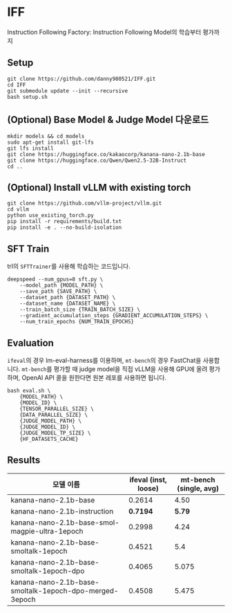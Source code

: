 # IFF
Instruction Following Factory: Instruction Following Model의 학습부터 평가까지

## Setup
```
git clone https://github.com/danny980521/IFF.git
cd IFF
git submodule update --init --recursive
bash setup.sh
```

## (Optional) Base Model & Judge Model 다운로드
```
mkdir models && cd models
sudo apt-get install git-lfs
git lfs install
git clone https://huggingface.co/kakaocorp/kanana-nano-2.1b-base
git clone https://huggingface.co/Qwen/Qwen2.5-32B-Instruct
cd ..
```

## (Optional) Install vLLM with existing torch
```
git clone https://github.com/vllm-project/vllm.git
cd vllm
python use_existing_torch.py
pip install -r requirements/build.txt
pip install -e . --no-build-isolation
```

## SFT Train
trl의 `SFTTrainer`를 사용해 학습하는 코드입니다.
```
deepspeed --num_gpus=8 sft.py \
    --model_path {MODEL_PATH} \
    --save_path {SAVE_PATH} \
    --dataset_path {DATASET_PATH} \
    --dataset_name {DATASET_NAME} \
    --train_batch_size {TRAIN_BATCH_SIZE} \
    --gradient_accumulation_steps {GRADIENT_ACCUMULATION_STEPS} \
    --num_train_epochs {NUM_TRAIN_EPOCHS}
```

## Evaluation
`ifeval`의 경우 lm-eval-harness를 이용하며, `mt-bench`의 경우 FastChat을 사용합니다.
`mt-bench`를 평가할 때 judge model을 직접 vLLM을 사용해 GPU에 올려 평가하며, OpenAI API 콜을 원한다면 원본 레포를 사용하면 됩니다.
```
bash eval.sh \
    {MODEL_PATH} \
    {MODEL_ID} \
    {TENSOR_PARALLEL_SIZE} \
    {DATA_PARALLEL_SIZE} \
    {JUDGE_MODEL_PATH} \
    {JUDGE_MODEL_ID} \
    {JUDGE_MODEL_TP_SIZE} \
    {HF_DATASETS_CACHE}
```

## Results
| 모델 이름                                                 | ifeval (inst, loose) | mt-bench (single, avg)  |
|---------------------------------------------------------|----------------------|-------------------------|
| kanana-nano-2.1b-base                                   | 0.2614               | 4.50                    |
| kanana-nano-2.1b-instruction                            | **0.7194**           | **5.79**                |
| kanana-nano-2.1b-base-smol-magpie-ultra-1epoch          | 0.2998               | 4.24                    |
| kanana-nano-2.1b-base-smoltalk-1epoch                   | 0.4521               | 5.4                     |
| kanana-nano-2.1b-base-smoltalk-1epoch-dpo               | 0.4065               | 5.075                   |
| kanana-nano-2.1b-base-smoltalk-1epoch-dpo-merged-3epoch | 0.4508               | 5.475                   |